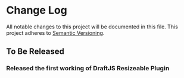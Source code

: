# Change Log

All notable changes to this project will be documented in this file.
This project adheres to [Semantic Versioning](http://semver.org/).

## To Be Released

### Released the first working of DraftJS Resizeable Plugin
